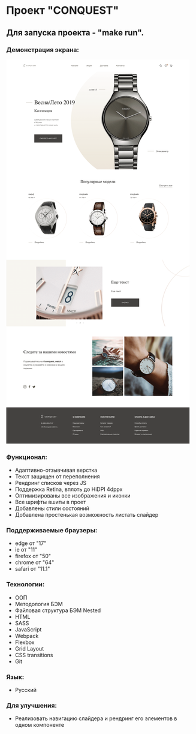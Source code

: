 # Проект "CONQUEST"

## Для запуска проекта - "make run".

### Демонстрация экрана:
![Главная страница](./screen.png)

### Функционал:
* Адаптивно-отзывчивая верстка
* Текст защищен от переполнения
* Рендринг списков через JS
* Поддержка Retina, вплоть до HiDPI 4dppx
* Оптимизированы все изображения и иконки
* Все шрифты вшиты в проет
* Добавлены стили состояний
* Добавлена простенькая возможность листать слайдер

### Поддерживаемые браузеры:
* edge от "17"
* ie от "11"
* firefox от "50"
* chrome от "64"
* safari от "11.1"

### Технологии:

* ООП
* Методология БЭМ
* Файловая структура БЭМ Nested
* HTML
* SASS
* JavaScript
* Webpack
* Flexbox
* Grid Layout
* CSS transitions
* Git

### Язык:

* Русский

### Для улучшения:

* Реализовать навигацию слайдера и рендринг его элементов в одном компоненте
